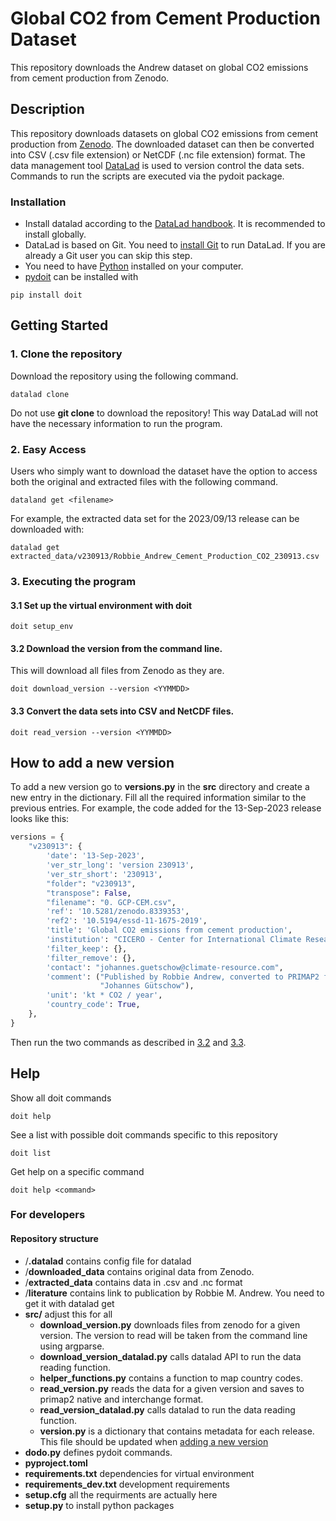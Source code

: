 # Global CO2 from Cement Production Dataset

This repository downloads the Andrew dataset on global CO2 emissions from cement production from Zenodo.

## Description

This repository downloads datasets on global CO2 emissions from cement production from [Zenodo](https://zenodo.org/records/10008931).
The downloaded dataset can then be converted into CSV (.csv file extension) or NetCDF (.nc file extension) format.
The data management tool [DataLad](http://docs.datalad.org/en/stable/) is used to version control the data sets.
Commands to run the scripts are executed via the pydoit package.

### Installation

- Install datalad according to the [DataLad handbook](https://handbook.datalad.org/en/latest/intro/installation.html). It is recommended to install globally. 
- DataLad is based on Git. You need to [install Git](https://git-scm.com/book/en/v2/Getting-Started-Installing-Git) to run DataLad. If you are already a Git user you can skip this step.
- You need to have [Python](https://www.python.org) installed on your computer.
- [pydoit](https://pydoit.org/install.html) can be installed with 
```
pip install doit
```

## Getting Started

### 1. Clone the repository

Download the repository using the following command.
```
datalad clone
```
Do not use **git clone** to download the repository! This way DataLad will not have the necessary
information to run the program.

### 2. Easy Access
Users who simply want to download the dataset have the option to access both the
original and extracted files with the following command.
```
dataland get <filename>
```
For example, the extracted data set for the 2023/09/13 release can be downloaded with:
```
datalad get extracted_data/v230913/Robbie_Andrew_Cement_Production_CO2_230913.csv 
```


### 3. Executing the program

#### 3.1 Set up the virtual environment with doit
```
doit setup_env
```
#### <a name="download"></a> 3.2 Download the version from the command line.
This will download all files from Zenodo as they are.
```
doit download_version --version <YYMMDD>
```
#### <a name="convert"></a> 3.3 Convert the data sets into CSV and NetCDF files.
```
doit read_version --version <YYMMDD>
```


## <a name="newversion"></a> How to add a new version


To add a new version go to **versions.py** in the **src** directory and create a new entry in the
dictionary. Fill all the required information similar to the previous entries.
For example, the code added for the 13-Sep-2023 release looks like this:
````python
versions = {
    "v230913": {
        'date': '13-Sep-2023',
        'ver_str_long': 'version 230913',
        'ver_str_short': '230913',
        "folder": "v230913",
        "transpose": False,
        "filename": "0. GCP-CEM.csv",
        'ref': '10.5281/zenodo.8339353',
        'ref2': '10.5194/essd-11-1675-2019',
        'title': 'Global CO2 emissions from cement production',
        'institution': "CICERO - Center for International Climate Research",
        'filter_keep': {},
        'filter_remove': {},
        'contact': "johannes.guetschow@climate-resource.com",
        'comment': ("Published by Robbie Andrew, converted to PRIMAP2 format by "
                    "Johannes Gütschow"),
        'unit': 'kt * CO2 / year',
        'country_code': True,
    },
}
````

Then run the two commands as described in [3.2]() and [3.3]().

## Help
Show all doit commands
```
doit help
```
See a list with possible doit commands specific to this repository
```
doit list
```

Get help on a specific command

```
doit help <command>
```


### For developers
#### Repository structure
- /**.datalad** contains config file for datalad
- /**downloaded_data** contains original data from Zenodo.
- /**extracted_data** contains data in .csv and .nc format
- /**literature** contains link to publication by Robbie M. Andrew. You need to get it with datalad get
- **src/** adjust this for all
  - **download_version.py** downloads files from zenodo for a given version. The version to read will be taken from the command line using argparse.
  - **download_version_datalad.py** calls datalad API to run the data reading function.
  - **helper_functions.py** contains a function to map country codes.
  - **read_version.py** reads the data for a given version and saves to primap2 native and
    interchange format.
  - **read_version_datalad.py** calls datalad to run the data reading function.
  - **version.py** is a dictionary that contains metadata for each release. This file should be updated when [adding a new version](#a-namenewversiona-how-to-add-a-new-version) 
- **dodo.py** defines pydoit commands.
- **pyproject.toml** 
- **requirements.txt** dependencies for virtual environment
- **requirements_dev.txt** development requirements
- **setup.cfg** all the requirments are actually here
- **setup.py** to install python packages

